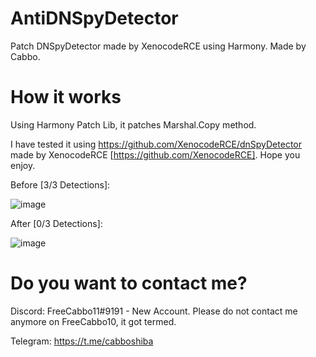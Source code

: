 # AntiDNSpyDetector
Patch DNSpyDetector made by XenocodeRCE using Harmony. Made by Cabbo.

# How it works

Using Harmony Patch Lib, it patches Marshal.Copy method.

I have tested it using https://github.com/XenocodeRCE/dnSpyDetector made by XenocodeRCE [https://github.com/XenocodeRCE]. Hope you enjoy.

Before [3/3 Detections]: 

![image](https://user-images.githubusercontent.com/92642446/212109558-b39acb6a-9def-4ce1-84fa-41e761aae9a1.png)

After [0/3 Detections]:

![image](https://user-images.githubusercontent.com/92642446/212109798-ca3a1c4a-1143-4c88-a589-81b8be82012b.png)

# Do you want to contact me?

Discord: FreeCabbo11#9191 - New Account. Please do not contact me anymore on FreeCabbo10, it got termed.

Telegram: https://t.me/cabboshiba
